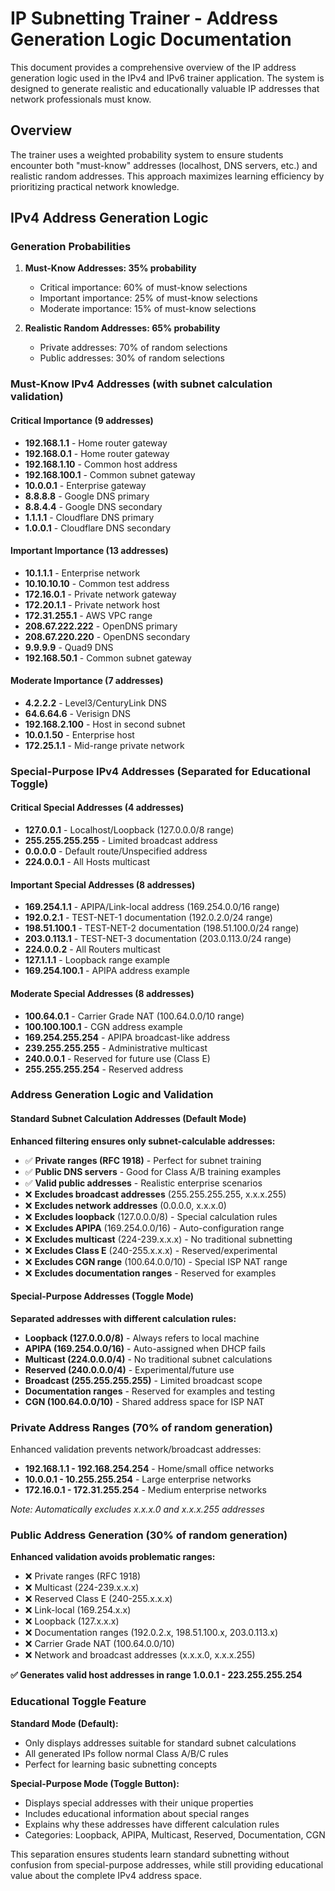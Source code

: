# IP Subnetting Trainer - Address Generation Logic Documentation

This document provides a comprehensive overview of the IP address generation logic used in the IPv4 and IPv6 trainer application. The system is designed to generate realistic and educationally valuable IP addresses that network professionals must know.

## Overview

The trainer uses a weighted probability system to ensure students encounter both "must-know" addresses (localhost, DNS servers, etc.) and realistic random addresses. This approach maximizes learning efficiency by prioritizing practical network knowledge.

## IPv4 Address Generation Logic

### Generation Probabilities

1. **Must-Know Addresses: 35% probability**

    - Critical importance: 60% of must-know selections
    - Important importance: 25% of must-know selections
    - Moderate importance: 15% of must-know selections

2. **Realistic Random Addresses: 65% probability**
    - Private addresses: 70% of random selections
    - Public addresses: 30% of random selections

### Must-Know IPv4 Addresses (with subnet calculation validation)

#### Critical Importance (9 addresses)

-   **192.168.1.1** - Home router gateway
-   **192.168.0.1** - Home router gateway
-   **192.168.1.10** - Common host address
-   **192.168.100.1** - Common subnet gateway
-   **10.0.0.1** - Enterprise gateway
-   **8.8.8.8** - Google DNS primary
-   **8.8.4.4** - Google DNS secondary
-   **1.1.1.1** - Cloudflare DNS primary
-   **1.0.0.1** - Cloudflare DNS secondary

#### Important Importance (13 addresses)

-   **10.1.1.1** - Enterprise network
-   **10.10.10.10** - Common test address
-   **172.16.0.1** - Private network gateway
-   **172.20.1.1** - Private network host
-   **172.31.255.1** - AWS VPC range
-   **208.67.222.222** - OpenDNS primary
-   **208.67.220.220** - OpenDNS secondary
-   **9.9.9.9** - Quad9 DNS
-   **192.168.50.1** - Common subnet gateway

#### Moderate Importance (7 addresses)

-   **4.2.2.2** - Level3/CenturyLink DNS
-   **64.6.64.6** - Verisign DNS
-   **192.168.2.100** - Host in second subnet
-   **10.0.1.50** - Enterprise host
-   **172.25.1.1** - Mid-range private network

### Special-Purpose IPv4 Addresses (Separated for Educational Toggle)

#### Critical Special Addresses (4 addresses)

-   **127.0.0.1** - Localhost/Loopback (127.0.0.0/8 range)
-   **255.255.255.255** - Limited broadcast address
-   **0.0.0.0** - Default route/Unspecified address
-   **224.0.0.1** - All Hosts multicast

#### Important Special Addresses (8 addresses)

-   **169.254.1.1** - APIPA/Link-local address (169.254.0.0/16 range)
-   **192.0.2.1** - TEST-NET-1 documentation (192.0.2.0/24 range)
-   **198.51.100.1** - TEST-NET-2 documentation (198.51.100.0/24 range)
-   **203.0.113.1** - TEST-NET-3 documentation (203.0.113.0/24 range)
-   **224.0.0.2** - All Routers multicast
-   **127.1.1.1** - Loopback range example
-   **169.254.100.1** - APIPA address example

#### Moderate Special Addresses (8 addresses)

-   **100.64.0.1** - Carrier Grade NAT (100.64.0.0/10 range)
-   **100.100.100.1** - CGN address example
-   **169.254.255.254** - APIPA broadcast-like address
-   **239.255.255.255** - Administrative multicast
-   **240.0.0.1** - Reserved for future use (Class E)
-   **255.255.255.254** - Reserved address

### Address Generation Logic and Validation

#### Standard Subnet Calculation Addresses (Default Mode)

**Enhanced filtering ensures only subnet-calculable addresses:**

-   ✅ **Private ranges (RFC 1918)** - Perfect for subnet training
-   ✅ **Public DNS servers** - Good for Class A/B training examples
-   ✅ **Valid public addresses** - Realistic enterprise scenarios
-   ❌ **Excludes broadcast addresses** (255.255.255.255, x.x.x.255)
-   ❌ **Excludes network addresses** (0.0.0.0, x.x.x.0)
-   ❌ **Excludes loopback** (127.0.0.0/8) - Special calculation rules
-   ❌ **Excludes APIPA** (169.254.0.0/16) - Auto-configuration range
-   ❌ **Excludes multicast** (224-239.x.x.x) - No traditional subnetting
-   ❌ **Excludes Class E** (240-255.x.x.x) - Reserved/experimental
-   ❌ **Excludes CGN range** (100.64.0.0/10) - Special ISP NAT range
-   ❌ **Excludes documentation ranges** - Reserved for examples

#### Special-Purpose Addresses (Toggle Mode)

**Separated addresses with different calculation rules:**

-   **Loopback (127.0.0.0/8)** - Always refers to local machine
-   **APIPA (169.254.0.0/16)** - Auto-assigned when DHCP fails
-   **Multicast (224.0.0.0/4)** - No traditional subnet calculations
-   **Reserved (240.0.0.0/4)** - Experimental/future use
-   **Broadcast (255.255.255.255)** - Limited broadcast scope
-   **Documentation ranges** - Reserved for examples and testing
-   **CGN (100.64.0.0/10)** - Shared address space for ISP NAT

### Private Address Ranges (70% of random generation)

Enhanced validation prevents network/broadcast addresses:

-   **192.168.1.1 - 192.168.254.254** - Home/small office networks
-   **10.0.0.1 - 10.255.255.254** - Large enterprise networks
-   **172.16.0.1 - 172.31.255.254** - Medium enterprise networks

_Note: Automatically excludes x.x.x.0 and x.x.x.255 addresses_

### Public Address Generation (30% of random generation)

**Enhanced validation avoids problematic ranges:**

-   ❌ Private ranges (RFC 1918)
-   ❌ Multicast (224-239.x.x.x)
-   ❌ Reserved Class E (240-255.x.x.x)
-   ❌ Link-local (169.254.x.x)
-   ❌ Loopback (127.x.x.x)
-   ❌ Documentation ranges (192.0.2.x, 198.51.100.x, 203.0.113.x)
-   ❌ Carrier Grade NAT (100.64.0.0/10)
-   ❌ Network and broadcast addresses (x.x.x.0, x.x.x.255)

**✅ Generates valid host addresses in range 1.0.0.1 - 223.255.255.254**

### Educational Toggle Feature

**Standard Mode (Default):**

-   Only displays addresses suitable for standard subnet calculations
-   All generated IPs follow normal Class A/B/C rules
-   Perfect for learning basic subnetting concepts

**Special-Purpose Mode (Toggle Button):**

-   Displays special addresses with their unique properties
-   Includes educational information about special ranges
-   Explains why these addresses have different calculation rules
-   Categories: Loopback, APIPA, Multicast, Reserved, Documentation, CGN

This separation ensures students learn standard subnetting without confusion from special-purpose addresses, while still providing educational value about the complete IPv4 address space.
